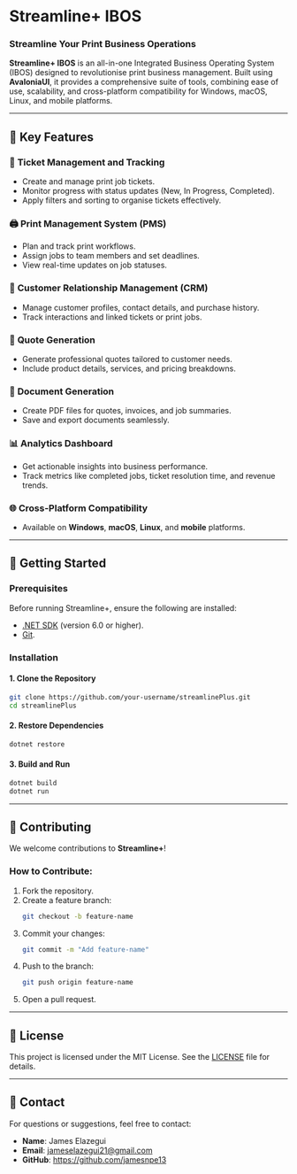 
# **Streamline+ IBOS**

### **Streamline Your Print Business Operations**

**Streamline+ IBOS** is an all-in-one Integrated Business Operating System (IBOS) designed to revolutionise print business management. Built using **AvaloniaUI**, it provides a comprehensive suite of tools, combining ease of use, scalability, and cross-platform compatibility for Windows, macOS, Linux, and mobile platforms.

---

## 🌟 Key Features

### 🎫 **Ticket Management and Tracking**
- Create and manage print job tickets.
- Monitor progress with status updates (New, In Progress, Completed).
- Apply filters and sorting to organise tickets effectively.

### 🖨️ **Print Management System (PMS)**
- Plan and track print workflows.
- Assign jobs to team members and set deadlines.
- View real-time updates on job statuses.

### 👥 **Customer Relationship Management (CRM)**
- Manage customer profiles, contact details, and purchase history.
- Track interactions and linked tickets or print jobs.

### 💬 **Quote Generation**
- Generate professional quotes tailored to customer needs.
- Include product details, services, and pricing breakdowns.

### 📄 **Document Generation**
- Create PDF files for quotes, invoices, and job summaries.
- Save and export documents seamlessly.

### 📊 **Analytics Dashboard**
- Get actionable insights into business performance.
- Track metrics like completed jobs, ticket resolution time, and revenue trends.

### 🌐 **Cross-Platform Compatibility**
- Available on **Windows**, **macOS**, **Linux**, and **mobile** platforms.

---

## 🚀 Getting Started

### **Prerequisites**
Before running Streamline+, ensure the following are installed:
- [.NET SDK](https://dotnet.microsoft.com/) (version 6.0 or higher).
- [Git](https://git-scm.com/).

### **Installation**

#### 1. Clone the Repository
```bash
git clone https://github.com/your-username/streamlinePlus.git
cd streamlinePlus
```

#### 2. Restore Dependencies
```bash
dotnet restore
```

#### 3. Build and Run
```bash
dotnet build
dotnet run
```
---

## 🤝 Contributing

We welcome contributions to **Streamline+**!

### **How to Contribute:**
1. Fork the repository.
2. Create a feature branch:
   ```bash
   git checkout -b feature-name
   ```
3. Commit your changes:
   ```bash
   git commit -m "Add feature-name"
   ```
4. Push to the branch:
   ```bash
   git push origin feature-name
   ```
5. Open a pull request.

---

## 📄 License

This project is licensed under the MIT License. See the [LICENSE](LICENSE) file for details.

---

## 📧 Contact

For questions or suggestions, feel free to contact:
- **Name**: James Elazegui
- **Email**: jameselazegui21@gmail.com
- **GitHub**: https://github.com/jamesnpe13
